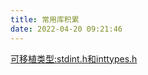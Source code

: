 ```yaml
---
title: 常用库积累
date: 2022-04-20 09:21:46
---
```



[可移植类型:stdint.h和inttypes.h](marginnote3app://note/BED81EF1-0B75-4B20-9D09-B87CE18142EB)

